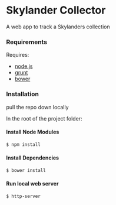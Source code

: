 # Skylander Collector
A web app to track a Skylanders collection

### Requirements

Requires:
  - [node.js]
  - [grunt]
  - [bower]

### Installation
pull the repo down locally

In the root of the project folder:

#### Install Node Modules
```sh
$ npm install
```

#### Install Dependencies
```sh
$ bower install
```

#### Run local web server
```sh
$ http-server
```



[node.js]:http://nodejs.org
[grunt]:http://gruntjs.com/
[bower]:http://bower.io